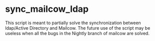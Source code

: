 # sync_mailcow_ldap
This script is meant to partially solve the synchronization between ldap/Active Directory and Mailcow. The future use of the script may be useless when all the bugs in the Nightly branch of mailcow are solved.
